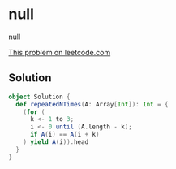 # null

null

[This problem on leetcode.com](https://leetcode.com/problems/n-repeated-element-in-size-2n-array)

## Solution

```scala
object Solution {
  def repeatedNTimes(A: Array[Int]): Int = {
    (for (
      k <- 1 to 3;
      i <- 0 until (A.length - k);
      if A(i) == A(i + k)
    ) yield A(i)).head
  }
}
```
